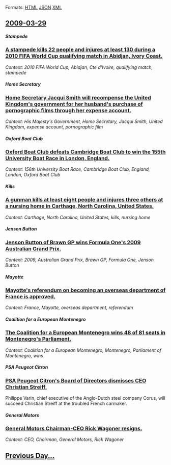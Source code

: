 
Formats: [HTML](2009/03/29/index.html)  [JSON](2009/03/29/index.json)  [XML](2009/03/29/index.xml)  

## [2009-03-29](/news/2009/03/29/index.md)

##### Stampede
### [ A stampede kills 22 people and injures at least 130 during a 2010 FIFA World Cup qualifying match in Abidjan, Ivory Coast. ](/news/2009/03/29/a-stampede-kills-22-people-and-injures-at-least-130-during-a-2010-fifa-world-cup-qualifying-match-in-abidjan-ivory-coast.md)
_Context: 2010 FIFA World Cup, Abidjan, Cte d'Ivoire, qualifying match, stampede_

##### Home Secretary
### [ Home Secretary Jacqui Smith will recompense the United Kingdom's government for her husband's purchase of pornographic films through her expense account. ](/news/2009/03/29/home-secretary-jacqui-smith-will-recompense-the-united-kingdom-s-government-for-her-husband-s-purchase-of-pornographic-films-through-her-ex.md)
_Context: His Majesty's Government, Home Secretary, Jacqui Smith, United Kingdom, expense account, pornographic film_

##### Oxford Boat Club
### [ Oxford Boat Club defeats Cambridge Boat Club to win the 155th University Boat Race in London, England. ](/news/2009/03/29/oxford-boat-club-defeats-cambridge-boat-club-to-win-the-155th-university-boat-race-in-london-england.md)
_Context: 156th University Boat Race, Cambridge Boat Club, England, London, Oxford Boat Club_

##### Kills
### [ A gunman kills at least eight people and injures three others at a nursing home in Carthage, North Carolina, United States. ](/news/2009/03/29/a-gunman-kills-at-least-eight-people-and-injures-three-others-at-a-nursing-home-in-carthage-north-carolina-united-states.md)
_Context: Carthage, North Carolina, United States, kills, nursing home_

##### Jenson Button
### [ Jenson Button of Brawn GP wins Formula One's 2009 Australian Grand Prix. ](/news/2009/03/29/jenson-button-of-brawn-gp-wins-formula-one-s-2009-australian-grand-prix.md)
_Context: 2009, Australian Grand Prix, Brawn GP, Formula One, Jenson Button_

##### Mayotte
### [ Mayotte's referendum on becoming an overseas department of France is approved. ](/news/2009/03/29/mayotte-s-referendum-on-becoming-an-overseas-department-of-france-is-approved.md)
_Context: France, Mayotte, overseas department, referendum_

##### Coalition for a European Montenegro
### [ The Coalition for a European Montenegro wins 48 of 81 seats in Montenegro's Parliament. ](/news/2009/03/29/the-coalition-for-a-european-montenegro-wins-48-of-81-seats-in-montenegro-s-parliament.md)
_Context: Coalition for a European Montenegro, Montenegro, Parliament of Montenegro, wins_

##### PSA Peugeot Citron
### [ PSA Peugeot Citron's Board of Directors dismisses CEO Christian Streiff. ](/news/2009/03/29/psa-peugeot-citroen-s-board-of-directors-dismisses-ceo-christian-streiff.md)
Philippe Varin, chief executive of the Anglo-Dutch steel company Corus, will succeed Christian Streiff at the troubled French carmaker.

##### General Motors
### [ General Motors Chairman-CEO Rick Wagoner resigns. ](/news/2009/03/29/general-motors-chairman-ceo-rick-wagoner-resigns.md)
_Context: CEO, Chairman, General Motors, Rick Wagoner_

## [Previous Day...](/news/2009/03/28/index.md)

